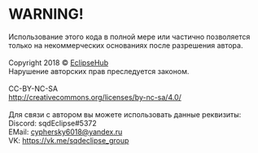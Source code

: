 # WARNING!
Использование этого кода в полной мере или частично позволяется только на некоммерческих основаниях после разрешения автора.<br><br>
Copyright 2018 © [EclipseHub](http://eclipsedev.cf/)<br>
Нарушение авторских прав преследуется законом.<br><br>
CC-BY-NC-SA<br>
http://creativecommons.org/licenses/by-nc-sa/4.0/ <br><br>
Для связи с автором вы можете использовать данные реквизиты:<br>
Discord: sqdEclipse#5372<br>
EMail: [cyphersky6018@yandex.ru](mailto:cyphersky6018@yandex.ru)<br>
VK: https://vk.me/sqdeclipse_group<br><br>
